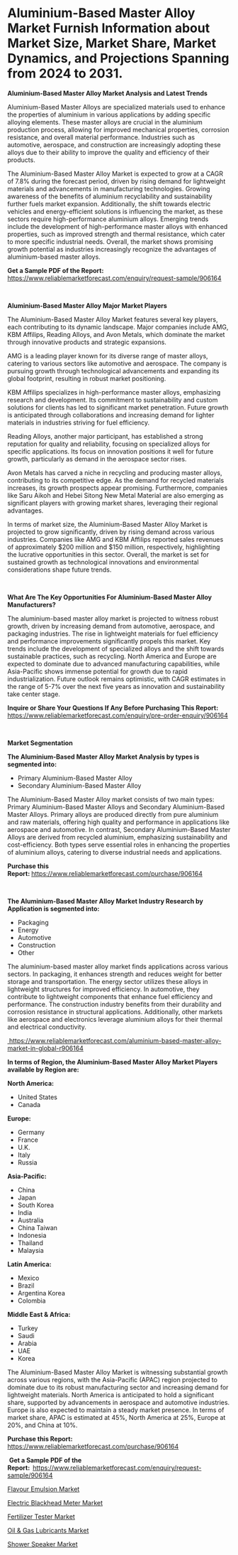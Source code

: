 <p><h1>Aluminium-Based Master Alloy Market Furnish Information about Market Size, Market Share, Market Dynamics, and Projections Spanning from 2024 to 2031.</h1></p><p><strong>Aluminium-Based Master Alloy Market Analysis and Latest Trends</strong></p>
<p><p>Aluminium-Based Master Alloys are specialized materials used to enhance the properties of aluminium in various applications by adding specific alloying elements. These master alloys are crucial in the aluminium production process, allowing for improved mechanical properties, corrosion resistance, and overall material performance. Industries such as automotive, aerospace, and construction are increasingly adopting these alloys due to their ability to improve the quality and efficiency of their products.</p><p>The Aluminium-Based Master Alloy Market is expected to grow at a CAGR of 7.8% during the forecast period, driven by rising demand for lightweight materials and advancements in manufacturing technologies. Growing awareness of the benefits of aluminium recyclability and sustainability further fuels market expansion. Additionally, the shift towards electric vehicles and energy-efficient solutions is influencing the market, as these sectors require high-performance aluminium alloys. Emerging trends include the development of high-performance master alloys with enhanced properties, such as improved strength and thermal resistance, which cater to more specific industrial needs. Overall, the market shows promising growth potential as industries increasingly recognize the advantages of aluminium-based master alloys.</p></p>
<p><strong>Get a Sample PDF of the Report:&nbsp;</strong> <a href="https://www.reliablemarketforecast.com/enquiry/request-sample/906164?utm_campaign=1130&utm_medium=2&utm_source=Github&utm_content=ia&utm_term=03122024&utm_id=aluminium-based-master-alloy">https://www.reliablemarketforecast.com/enquiry/request-sample/906164</a></p>
<p>&nbsp;</p>
<p><strong>Aluminium-Based Master Alloy Major Market Players</strong></p>
<p><p>The Aluminium-Based Master Alloy Market features several key players, each contributing to its dynamic landscape. Major companies include AMG, KBM Affilips, Reading Alloys, and Avon Metals, which dominate the market through innovative products and strategic expansions.</p><p>AMG is a leading player known for its diverse range of master alloys, catering to various sectors like automotive and aerospace. The company is pursuing growth through technological advancements and expanding its global footprint, resulting in robust market positioning.</p><p>KBM Affilips specializes in high-performance master alloys, emphasizing research and development. Its commitment to sustainability and custom solutions for clients has led to significant market penetration. Future growth is anticipated through collaborations and increasing demand for lighter materials in industries striving for fuel efficiency.</p><p>Reading Alloys, another major participant, has established a strong reputation for quality and reliability, focusing on specialized alloys for specific applications. Its focus on innovation positions it well for future growth, particularly as demand in the aerospace sector rises.</p><p>Avon Metals has carved a niche in recycling and producing master alloys, contributing to its competitive edge. As the demand for recycled materials increases, its growth prospects appear promising. Furthermore, companies like Saru Aikoh and Hebei Sitong New Metal Material are also emerging as significant players with growing market shares, leveraging their regional advantages.</p><p>In terms of market size, the Aluminium-Based Master Alloy Market is projected to grow significantly, driven by rising demand across various industries. Companies like AMG and KBM Affilips reported sales revenues of approximately $200 million and $150 million, respectively, highlighting the lucrative opportunities in this sector. Overall, the market is set for sustained growth as technological innovations and environmental considerations shape future trends.</p></p>
<p>&nbsp;</p>
<p><strong>What Are The Key Opportunities For Aluminium-Based Master Alloy Manufacturers?</strong></p>
<p><p>The aluminium-based master alloy market is projected to witness robust growth, driven by increasing demand from automotive, aerospace, and packaging industries. The rise in lightweight materials for fuel efficiency and performance improvements significantly propels this market. Key trends include the development of specialized alloys and the shift towards sustainable practices, such as recycling. North America and Europe are expected to dominate due to advanced manufacturing capabilities, while Asia-Pacific shows immense potential for growth due to rapid industrialization. Future outlook remains optimistic, with CAGR estimates in the range of 5-7% over the next five years as innovation and sustainability take center stage.</p></p>
<p><strong>Inquire or Share Your Questions If Any Before Purchasing This Report:</strong> <a href="https://www.reliablemarketforecast.com/enquiry/pre-order-enquiry/906164?utm_campaign=1130&utm_medium=2&utm_source=Github&utm_content=ia&utm_term=03122024&utm_id=aluminium-based-master-alloy">https://www.reliablemarketforecast.com/enquiry/pre-order-enquiry/906164</a></p>
<p>&nbsp;</p>
<p><strong>Market Segmentation</strong></p>
<p><strong>The Aluminium-Based Master Alloy Market Analysis by types is segmented into:</strong></p>
<p><ul><li>Primary Aluminium-Based Master Alloy</li><li>Secondary Aluminium-Based Master Alloy</li></ul></p>
<p><p>The Aluminium-Based Master Alloy market consists of two main types: Primary Aluminium-Based Master Alloys and Secondary Aluminium-Based Master Alloys. Primary alloys are produced directly from pure aluminium and raw materials, offering high quality and performance in applications like aerospace and automotive. In contrast, Secondary Aluminium-Based Master Alloys are derived from recycled aluminium, emphasizing sustainability and cost-efficiency. Both types serve essential roles in enhancing the properties of aluminium alloys, catering to diverse industrial needs and applications.</p></p>
<p><strong>Purchase this Report:&nbsp;</strong><a href="https://www.reliablemarketforecast.com/purchase/906164?utm_campaign=1130&utm_medium=2&utm_source=Github&utm_content=ia&utm_term=03122024&utm_id=aluminium-based-master-alloy">https://www.reliablemarketforecast.com/purchase/906164</a></p>
<p>&nbsp;</p>
<p><strong>The Aluminium-Based Master Alloy Market Industry Research by Application is segmented into:</strong></p>
<p><ul><li>Packaging</li><li>Energy</li><li>Automotive</li><li>Construction</li><li>Other</li></ul></p>
<p><p>The aluminium-based master alloy market finds applications across various sectors. In packaging, it enhances strength and reduces weight for better storage and transportation. The energy sector utilizes these alloys in lightweight structures for improved efficiency. In automotive, they contribute to lightweight components that enhance fuel efficiency and performance. The construction industry benefits from their durability and corrosion resistance in structural applications. Additionally, other markets like aerospace and electronics leverage aluminium alloys for their thermal and electrical conductivity.</p></p>
<p><a href="https://www.reliablemarketforecast.com/aluminium-based-master-alloy-market-in-global-r906164?utm_campaign=1130&utm_medium=2&utm_source=Github&utm_content=ia&utm_term=03122024&utm_id=aluminium-based-master-alloy">&nbsp;https://www.reliablemarketforecast.com/aluminium-based-master-alloy-market-in-global-r906164</a></p>
<p><strong>In terms of Region, the Aluminium-Based Master Alloy Market Players available by Region are:</strong></p>
<p>
    <p> <strong> North America: </strong>
        <ul>
            <li>United States</li>
            <li>Canada</li>
        </ul>
        </p> 
    <p> <strong> Europe: </strong>
        <ul>
            <li>Germany</li>
            <li>France</li>
            <li>U.K.</li>
            <li>Italy</li>
            <li>Russia</li>
        </ul>
        </p> 
    <p> <strong> Asia-Pacific: </strong>
        <ul>
            <li>China</li>
            <li>Japan</li>
            <li>South Korea</li>
            <li>India</li>
            <li>Australia</li>
            <li>China Taiwan</li>
            <li>Indonesia</li>
            <li>Thailand</li>
            <li>Malaysia</li>
        </ul>
        </p> 
    <p> <strong> Latin America: </strong>
        <ul>
            <li>Mexico</li>
            <li>Brazil</li>
            <li>Argentina Korea</li>
            <li>Colombia</li>
        </ul>
        </p> 
    <p> <strong> Middle East & Africa: </strong>
        <ul>
            <li>Turkey</li>
            <li>Saudi</li>
            <li>Arabia</li>
            <li>UAE</li>
            <li>Korea</li>
        </ul>
    </p>
    </p>
<p><p>The Aluminium-Based Master Alloy Market is witnessing substantial growth across various regions, with the Asia-Pacific (APAC) region projected to dominate due to its robust manufacturing sector and increasing demand for lightweight materials. North America is anticipated to hold a significant share, supported by advancements in aerospace and automotive industries. Europe is also expected to maintain a steady market presence. In terms of market share, APAC is estimated at 45%, North America at 25%, Europe at 20%, and China at 10%.</p></p>
<p><strong>Purchase this Report: </strong><a href="https://www.reliablemarketforecast.com/purchase/906164?utm_campaign=1130&utm_medium=2&utm_source=Github&utm_content=ia&utm_term=03122024&utm_id=aluminium-based-master-alloy">https://www.reliablemarketforecast.com/purchase/906164</a></p>
<p>&nbsp;<strong>Get a Sample PDF of the Report:&nbsp;&nbsp;</strong><a href="https://www.reliablemarketforecast.com/enquiry/request-sample/906164?utm_campaign=1130&utm_medium=2&utm_source=Github&utm_content=ia&utm_term=03122024&utm_id=aluminium-based-master-alloy">https://www.reliablemarketforecast.com/enquiry/request-sample/906164</a></p>
<p><strong></strong></p>
<p><p><a href="https://www.linkedin.com/pulse/insights-flavour-emulsion-market-players-size-geographical-3mmif?utm_campaign=1130&utm_medium=2&utm_source=Github&utm_content=ia&utm_term=03122024&utm_id=aluminium-based-master-alloy">Flavour Emulsion Market</a></p><p><a href="https://issuu.com/reportprime-2/docs/electric-blackhead-meter-market-size-2030.pptx?utm_campaign=1130&utm_medium=2&utm_source=Github&utm_content=ia&utm_term=03122024&utm_id=aluminium-based-master-alloy">Electric Blackhead Meter Market</a></p><p><a href="https://www.linkedin.com/pulse/unlocking-growth-potential-strategic-analysis-fertilizer-vot9e?utm_campaign=1130&utm_medium=2&utm_source=Github&utm_content=ia&utm_term=03122024&utm_id=aluminium-based-master-alloy">Fertilizer Tester Market</a></p><p><a href="https://github.com/RickHolmes3/Market-Research-Report-List-7/blob/main/oil-gas-lubricants-market.md?utm_campaign=1130&utm_medium=2&utm_source=Github&utm_content=ia&utm_term=03122024&utm_id=aluminium-based-master-alloy">Oil & Gas Lubricants Market</a></p><p><a href="https://issuu.com/reportprime-2/docs/shower-speaker-market-size-2030.pptx?utm_campaign=1130&utm_medium=2&utm_source=Github&utm_content=ia&utm_term=03122024&utm_id=aluminium-based-master-alloy">Shower Speaker Market</a></p></p>